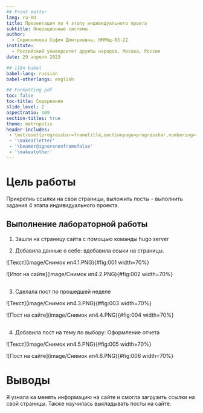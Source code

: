 ```yaml
---
## Front matter
lang: ru-RU
title: Презентация по 4 этапу индивидуального проета
subtitle: Операционные системы
author:
  - Cкрипникова София Дмитриевна, НММбд-03-22
institute:
  - Российский университет дружбы народов, Москва, Россия
date: 29 апреля 2023

## i18n babel
babel-lang: russian
babel-otherlangs: english

## Formatting pdf
toc: false
toc-title: Содержание
slide_level: 2
aspectratio: 169
section-titles: true
theme: metropolis
header-includes:
 - \metroset{progressbar=frametitle,sectionpage=progressbar,numbering=fraction}
 - '\makeatletter'
 - '\beamer@ignorenonframefalse'
 - '\makeatother'
---
```


# Цель работы

Прикрепиь ссылки на свои страницы, выложить посты - выполнить задания 4 этапа индивидуального проекта. 
## Выполнение лабораторной работы

1. Зашли на страницу сайта с помощью команды hugo server 

2.  Добавила данные о себе: вдобавила ссыки на страницы.

![Текст](image/Снимок ип4.1.PNG){#fig:001 width=70%}

![Итог на сайте](image/Снимок ип4.2.PNG){#fig:002 width=70%}

##

3. Сделала пост по прошедшей неделе 

![Текст](image/Снимок ип4.3.PNG){#fig:003 width=70%}

![Пост на сайте](image/Снимок ип4.4.PNG){#fig:004 width=70%}


## 

4. Добавила пост на тему по выбору: Оформление отчета 

![Текст](image/Снимок ип4.5.PNG){#fig:005 width=70%}

![Пост на сайте](image/Снимок ип4.6.PNG){#fig:006 width=70%}



# Выводы

Я узнала ка менять информацию на сайте и смогла загрузить ссылки на свой страницы. Также научилась выкладывать посты на сайте.



